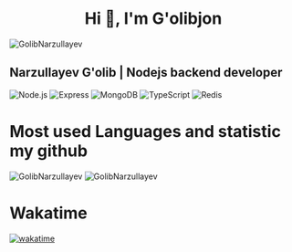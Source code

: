 <h1 align="center">Hi 👋, I'm G'olibjon</h1>

<p align="left"> <img src="https://github-profile-trophy.vercel.app/?username=golibnarzullayev" alt="GolibNarzullayev" /> </p>

##  Narzullayev G'olib | Nodejs backend developer
![Node.js](https://img.shields.io/badge/-Node.js-082032?style=for-the-badge&logo=Node.js&logoColor=339933)
![Express](https://img.shields.io/badge/-Express-082032?style=for-the-badge&logo=Express&logoColor=000000)
![MongoDB](https://img.shields.io/badge/-MongoDB-082032?style=for-the-badge&logo=MongoDB&logoColor=47A248)
![TypeScript](https://img.shields.io/badge/-TypeScript-082032?style=for-the-badge&logo=TypeScript&logoColor=47A248)
![Redis](https://img.shields.io/badge/-Redis-082032?style=for-the-badge&logo=Redis&logoColor=47A248)

<h1>Most used Languages and statistic my github</h1>
<p>
  <img src="https://github-readme-stats.vercel.app/api/top-langs?username=golibnarzullayev&show_icons=true&locale=en&layout=compact" alt="GolibNarzullayev" />
  <img src="https://github-readme-streak-stats.herokuapp.com/?user=golibnarzullayev&" alt="GolibNarzullayev" />
</p>

# Wakatime
<p align="left">
  <a href="https://wakatime.com/@018ccb09-df8b-4073-a613-7ec46231e3e2">
    <img src="https://wakatime.com/badge/user/018ccb09-df8b-4073-a613-7ec46231e3e2.svg" alt="wakatime" />
  </a>
</p>
